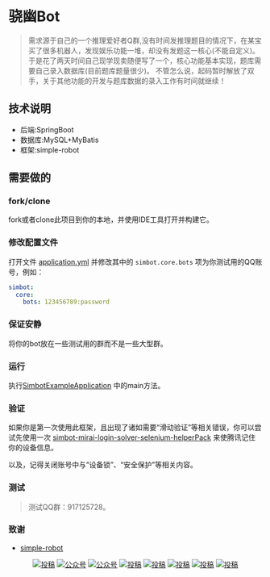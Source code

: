# 骁幽Bot
> 需求源于自己的一个推理爱好者Q群,没有时间发推理题目的情况下，在某宝买了很多机器人，发现娱乐功能一堆，却没有发题这一核心(不能自定义)。于是花了两天时间自己现学现卖随便写了一个，核心功能基本实现，题库需要自己录入数据库(目前题库题量很少)。
> 不管怎么说，起码暂时解放了双手，关于其他功能的开发与题库数据的录入工作有时间就继续！
## 技术说明
  - 后端:SpringBoot
  - 数据库:MySQL+MyBatis
  - 框架:simple-robot
## 需要做的
### fork/clone
fork或者clone此项目到你的本地，并使用IDE工具打开并构建它。

### 修改配置文件
打开文件 [application.yml](src/main/resources/application.yml) 并修改其中的 `simbot.core.bots` 项为你测试用的QQ账号，例如：
```yaml
simbot: 
  core:
    bots: 123456789:password
```

### 保证安静
将你的bot放在一些测试用的群而不是一些大型群。


### 运行
执行[SimbotExampleApplication](src/main/java/simbot/xiaoU/SimbotExampleApplication.java) 中的main方法。

### 验证
如果你是第一次使用此框架，且出现了诸如需要“滑动验证”等相关错误，你可以尝试先使用一次 [simbot-mirai-login-solver-selenium-helperPack](https://github.com/simple-robot/simbot-mirai-login-solver-selenium-helperPack) 来使腾讯记住你的设备信息。

以及，记得关闭账号中与“设备锁”、“安全保护”等相关内容。

### 测试
 > 测试QQ群：917125728。

### 致谢
- [simple-robot](https://github.com/ForteScarlet/simpler-robot) 

<p align="center">
    <a href="#投稿"><img src="https://img.shields.io/badge/在校-实训-blue.svg" alt="投稿"></a>
  <a href="#公众号"><img src="https://img.shields.io/badge/%E5%85%AC%E4%BC%97%E5%8F%B7-代码不良人-lightgrey.svg" alt="公众号"></a>
  <a href="#公众号"><img src="https://img.shields.io/badge/语言-Java-important.svg" alt="公众号"></a>
  <a href="#投稿"><img src="https://img.shields.io/badge/support-持续更新-green.svg" alt="投稿"></a>
  <a href="#投稿"><img src="https://img.shields.io/badge/框架-SpringBoot-orange.svg" alt="投稿"></a>
    <a href="#投稿"><img src="https://img.shields.io/badge/MyBatis-orange.svg" alt="投稿"></a>
  <a href="#投稿"><img src="https://img.shields.io/badge/QQ群-机器人-yellow.svg" alt="投稿"></a>
  <a href="#投稿"><img src="https://img.shields.io/badge/数据库-MySql-red.svg" alt="投稿"></a>
</p>
